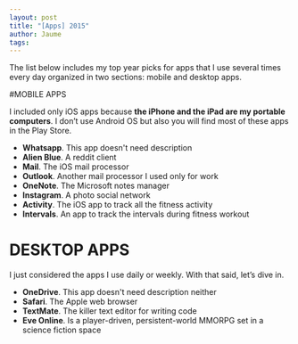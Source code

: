 ```yaml
---
layout: post
title: "[Apps] 2015"
author: Jaume
tags:
---
```


The list below includes my top year picks for apps that I use several times every day organized in two sections: mobile and desktop apps.

#MOBILE APPS

I included only iOS apps because **the iPhone and the iPad are my portable computers**. I don’t use Android OS but also you will find most of these apps in the Play Store.

- **Whatsapp**. This app doesn't need description
- **Alien Blue**. A reddit client
- **Mail**. The iOS mail processor
- **Outlook**. Another mail processor I used only for work
- **OneNote**. The Microsoft notes manager
- **Instagram**. A photo social network
- **Activity**. The iOS app to track all the fitness activity
- **Intervals**. An app to track the intervals during fitness workout

# DESKTOP APPS

I just considered the apps I use daily or weekly. With that said, let’s dive in.

- **OneDrive**. This app doesn't need description neither
- **Safari**. The Apple web browser
- **TextMate**. The killer text editor for writing code
- **Eve Online**. Is a player-driven, persistent-world MMORPG set in a science fiction space